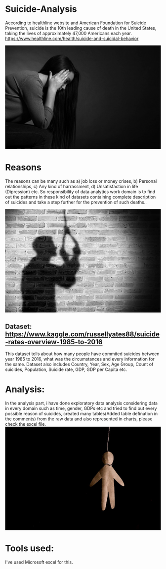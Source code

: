# Suicide-Analysis

According to healthline website and American Foundation for Suicide Prevention, suicide is the 10th leading cause of death in the United States, taking the lives of approximately 47,000 Americans each year. https://www.healthline.com/health/suicide-and-suicidal-behavior


![alt text](https://github.com/shalom217/images/blob/master/sui3.jpg)

# Reasons
The reasons can be many such as  a) job loss or money crises, b) Personal relationships, c) Any kind of harrassment, d) Unsatisfaction in life (Dipression) etc.
So responsibility of data analytics work domain is to find out the patterns in these kind of datasets containing complete description of suicides and take a step further for the prevention of such deaths..

![alt text](https://github.com/shalom217/images/blob/master/sui2.jpg)

## Dataset: https://www.kaggle.com/russellyates88/suicide-rates-overview-1985-to-2016

This dataset tells about how many people have commited suicides between year 1985 to 2016, what was the circumstances and every information for the same.
Dataset also includes Country, Year, Sex, Age Group, Count of suicides, Population, Suicide rate, GDP, GDP per Capita etc.

# Analysis:
In the analysis part, i have done exploratory data analysis considering data in every domain such as time, gender, GDPs etc and tried to find out every possible reason of suicides, created many tables(Added table defination in the comments) from the raw data and also represented in charts, please check the excel file.
![alt text](https://github.com/shalom217/images/blob/master/sui1.jpg)
# Tools used:
I've used Microsoft excel for this.
